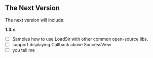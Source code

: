 The Next Version
---

The next version will include:

**1.3.x**
- [ ] Samples how to use LoadSir with other common open-source libs.
- [ ] support displaying Callback above SuccessView
- [ ] you tell me
